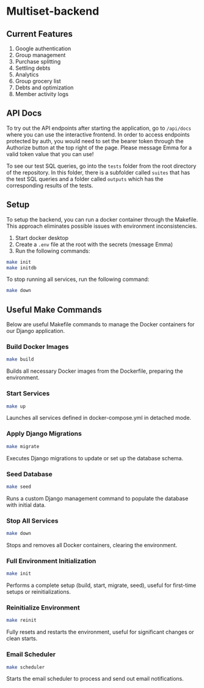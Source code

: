 # Multiset-backend

## Current Features

1. Google authentication
2. Group management
3. Purchase splitting
4. Settling debts
5. Analytics
6. Group grocery list
7. Debts and optimization
8. Member activity logs

## API Docs

To try out the API endpoints after starting the application, go to `/api/docs` where you can use the interactive frontend. In order to access endpoints protected by auth, you would need to set the bearer token through the Authorize button at the top right of the page. Please message Emma for a valid token value that you can use!

To see our test SQL queries, go into the `tests` folder from the root directory of the repository. In this folder, there is a subfolder called `suites` that has the test SQL queries and a folder called `outputs` which has the corresponding results of the tests.

## Setup

To setup the backend, you can run a docker container through the Makefile. This approach eliminates possible issues with environment inconsistencies.

1. Start docker desktop
2. Create a `.env` file at the root with the secrets (message Emma)
3. Run the following commands:

```bash
make init
make initdb
```

To stop running all services, run the following command:

```bash
make down
```

## Useful Make Commands

Below are useful Makefile commands to manage the Docker containers for our Django application.

### Build Docker Images

```bash
make build
```

Builds all necessary Docker images from the Dockerfile, preparing the environment.

### Start Services

```bash
make up
```

Launches all services defined in docker-compose.yml in detached mode.

### Apply Django Migrations

```bash
make migrate
```

Executes Django migrations to update or set up the database schema.

### Seed Database

```bash
make seed
```

Runs a custom Django management command to populate the database with initial data.

### Stop All Services

```bash
make down
```

Stops and removes all Docker containers, clearing the environment.

### Full Environment Initialization

```bash
make init
```

Performs a complete setup (build, start, migrate, seed), useful for first-time setups or reinitializations.

### Reinitialize Environment

```bash
make reinit
```

Fully resets and restarts the environment, useful for significant changes or clean starts.

### Email Scheduler

```bash
make scheduler
```

Starts the email scheduler to process and send out email notifications.
